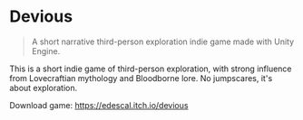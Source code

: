 # Devious
>A short narrative third-person exploration indie game made with Unity Engine.

This is a short indie game of third-person exploration, with strong influence from Lovecraftian mythology and Bloodborne lore. No jumpscares, it's about exploration.

Download game: https://edescal.itch.io/devious